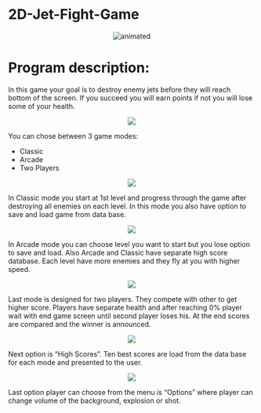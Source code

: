 # 2D-Jet-Fight-Game
<p align="center">
  <img src="https://user-images.githubusercontent.com/72915573/114312738-00bcc100-9af4-11eb-9a4c-64962256690e.gif" alt="animated" />
</p>

# Program description:

In this game your goal is to destroy enemy jets before they will reach bottom of the screen. If you succeed you will earn points if not you will lose some of your health. 
 
<p align="center">
  <img src="https://user-images.githubusercontent.com/72915573/114381474-72941980-9b8b-11eb-84f5-8b71af6860ff.png" />
</p>

You can chose between 3 game modes:
-	Classic
-	Arcade
-	Two Players

<p align="center">
  <img src="https://user-images.githubusercontent.com/72915573/114381477-732cb000-9b8b-11eb-9b8b-e825eb98a0d7.png" />
</p>

 In Classic mode you start at 1st level and progress through the game after destroying all enemies on each level. In this mode you also have option to save and load game from data base.
 
<p align="center">
  <img src="https://user-images.githubusercontent.com/72915573/114381478-73c54680-9b8b-11eb-8164-30915e8a4871.png" />
</p>
 
In Arcade mode you can choose level you want to start but you lose option to save and load. Also Arcade and Classic have separate high score database. Each level have more enemies and they fly at you with higher speed.
 
<p align="center">
  <img src="https://user-images.githubusercontent.com/72915573/114381472-72941980-9b8b-11eb-8c22-2cf9dcecf339.png" />
</p>
 
Last mode is designed for two players. They compete with other to get higher score. Players have separate health and after reaching 0% player wait with end game screen until second player loses his. At the end scores are compared and the winner is announced.
 
<p align="center">
  <img src="https://user-images.githubusercontent.com/72915573/114381465-71fb8300-9b8b-11eb-982b-65650debfc75.png" />
</p>

Next option is “High Scores”. Ten best scores are load from the data base for each mode and presented to the user.

<p align="center">
  <img src="https://user-images.githubusercontent.com/72915573/114381471-72941980-9b8b-11eb-90a0-4ee5a51d4a0e.png" />
</p>

Last option player can choose from the menu is “Options” where player can change volume of the background, explosion or shot.
